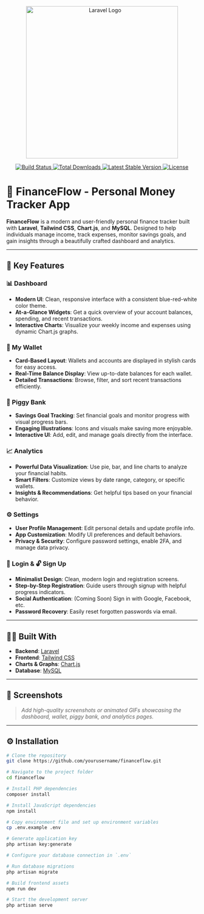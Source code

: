 <p align="center">
  <a href="https://laravel.com" target="_blank">
    <img src="https://raw.githubusercontent.com/laravel/art/master/logo-lockup/5%20SVG/2%20CMYK/1%20Full%20Color/laravel-logolockup-cmyk-red.svg" width="400" alt="Laravel Logo">
  </a>
</p>

<p align="center">
  <a href="https://github.com/laravel/framework/actions">
    <img src="https://github.com/laravel/framework/workflows/tests/badge.svg" alt="Build Status">
  </a>
  <a href="https://packagist.org/packages/laravel/framework">
    <img src="https://img.shields.io/packagist/dt/laravel/framework" alt="Total Downloads">
  </a>
  <a href="https://packagist.org/packages/laravel/framework">
    <img src="https://img.shields.io/packagist/v/laravel/framework" alt="Latest Stable Version">
  </a>
  <a href="https://packagist.org/packages/laravel/framework">
    <img src="https://img.shields.io/packagist/l/laravel/framework" alt="License">
  </a>
</p>

# 💸 FinanceFlow - Personal Money Tracker App

**FinanceFlow** is a modern and user-friendly personal finance tracker built with **Laravel**, **Tailwind CSS**, **Chart.js**, and **MySQL**. Designed to help individuals manage income, track expenses, monitor savings goals, and gain insights through a beautifully crafted dashboard and analytics.

---

## 🚀 Key Features

### 📊 Dashboard
- **Modern UI**: Clean, responsive interface with a consistent blue-red-white color theme.
- **At-a-Glance Widgets**: Get a quick overview of your account balances, spending, and recent transactions.
- **Interactive Charts**: Visualize your weekly income and expenses using dynamic Chart.js graphs.

### 💼 My Wallet
- **Card-Based Layout**: Wallets and accounts are displayed in stylish cards for easy access.
- **Real-Time Balance Display**: View up-to-date balances for each wallet.
- **Detailed Transactions**: Browse, filter, and sort recent transactions efficiently.

### 🐷 Piggy Bank
- **Savings Goal Tracking**: Set financial goals and monitor progress with visual progress bars.
- **Engaging Illustrations**: Icons and visuals make saving more enjoyable.
- **Interactive UI**: Add, edit, and manage goals directly from the interface.

### 📈 Analytics
- **Powerful Data Visualization**: Use pie, bar, and line charts to analyze your financial habits.
- **Smart Filters**: Customize views by date range, category, or specific wallets.
- **Insights & Recommendations**: Get helpful tips based on your financial behavior.

### ⚙️ Settings
- **User Profile Management**: Edit personal details and update profile info.
- **App Customization**: Modify UI preferences and default behaviors.
- **Privacy & Security**: Configure password settings, enable 2FA, and manage data privacy.

### 🔐 Login & 🔓 Sign Up
- **Minimalist Design**: Clean, modern login and registration screens.
- **Step-by-Step Registration**: Guide users through signup with helpful progress indicators.
- **Social Authentication**: (Coming Soon) Sign in with Google, Facebook, etc.
- **Password Recovery**: Easily reset forgotten passwords via email.

---

## 🧑‍💻 Built With

- **Backend**: [Laravel](https://laravel.com/)
- **Frontend**: [Tailwind CSS](https://tailwindcss.com/)
- **Charts & Graphs**: [Chart.js](https://www.chartjs.org/)
- **Database**: [MySQL](https://www.mysql.com/)

---

## 📸 Screenshots

> _Add high-quality screenshots or animated GIFs showcasing the dashboard, wallet, piggy bank, and analytics pages._

---

## ⚙️ Installation

```bash
# Clone the repository
git clone https://github.com/yourusername/financeflow.git

# Navigate to the project folder
cd financeflow

# Install PHP dependencies
composer install

# Install JavaScript dependencies
npm install

# Copy environment file and set up environment variables
cp .env.example .env

# Generate application key
php artisan key:generate

# Configure your database connection in `.env`

# Run database migrations
php artisan migrate

# Build frontend assets
npm run dev

# Start the development server
php artisan serve
